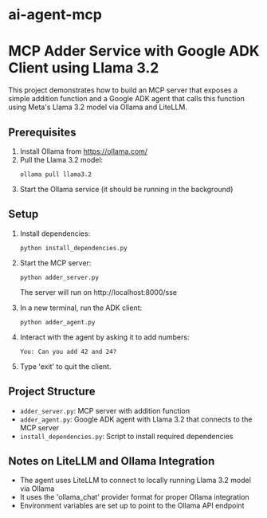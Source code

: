 # ai-agent-mcp

# MCP Adder Service with Google ADK Client using Llama 3.2

This project demonstrates how to build an MCP server that exposes a simple
addition function and a Google ADK agent that calls this function using
Meta's Llama 3.2 model via Ollama and LiteLLM.

## Prerequisites

1. Install Ollama from https://ollama.com/
2. Pull the Llama 3.2 model:
   ```
   ollama pull llama3.2
   ```
3. Start the Ollama service (it should be running in the background)

## Setup

1. Install dependencies:
   ```
   python install_dependencies.py
   ```

2. Start the MCP server:
   ```
   python adder_server.py
   ```
   
   The server will run on http://localhost:8000/sse

3. In a new terminal, run the ADK client:
   ```
   python adder_agent.py
   ```

4. Interact with the agent by asking it to add numbers:
   ```
   You: Can you add 42 and 24?
   ```

5. Type 'exit' to quit the client.

## Project Structure

- `adder_server.py`: MCP server with addition function
- `adder_agent.py`: Google ADK agent with Llama 3.2 that connects to the MCP server
- `install_dependencies.py`: Script to install required dependencies

## Notes on LiteLLM and Ollama Integration

- The agent uses LiteLLM to connect to locally running Llama 3.2 model via Ollama
- It uses the 'ollama_chat' provider format for proper Ollama integration
- Environment variables are set up to point to the Ollama API endpoint

